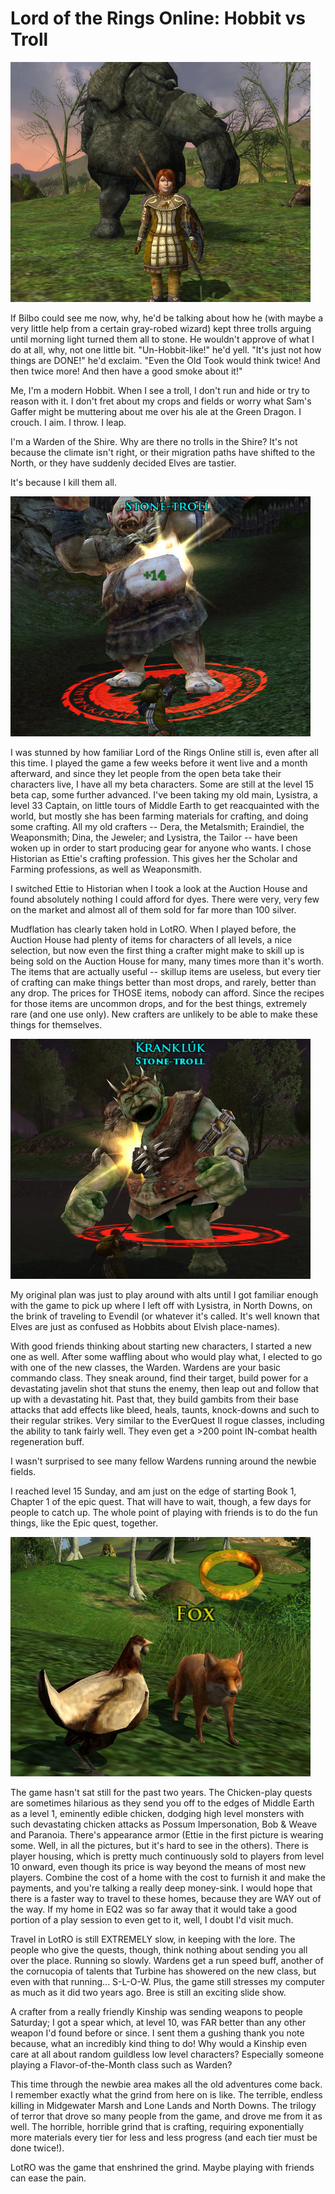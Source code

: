 # Lord of the Rings Online: Hobbit vs Troll

![](../uploads/2009/01/lotroclient-2009-01-18-10-50-14-05.jpg "lotroclient-2009-01-18-10-50-14-05")

If Bilbo could see me now, why, he'd be talking about how he (with maybe a very little help from a certain gray-robed wizard) kept three trolls arguing until morning light turned them all to stone. He wouldn't approve of what I do at all, why, not one little bit. "Un-Hobbit-like!" he'd yell. "It's just not how things are DONE!" he'd exclaim. "Even the Old Took would think twice! And then twice more! And then have a good smoke about it!"

Me, I'm a modern Hobbit. When I see a troll, I don't run and hide or try to reason with it. I don't fret about my crops and fields or worry what Sam's Gaffer might be muttering about me over his ale at the Green Dragon. I crouch. I aim. I throw. I leap.

I'm a Warden of the Shire. Why are there no trolls in the Shire? It's not because the climate isn't right, or their migration paths have shifted to the North, or they have suddenly decided Elves are tastier.

It's because I kill them all.

![](../uploads/2009/01/lotroclient-2009-01-18-18-06-32-02.jpg "lotroclient-2009-01-18-18-06-32-02")

I was stunned by how familiar Lord of the Rings Online still is, even after all this time. I played the game a few weeks before it went live and a month afterward, and since they let people from the open beta take their characters live, I have all my beta characters. Some are still at the level 15 beta cap, some further advanced. I've been taking my old main, Lysistra, a level 33 Captain, on little tours of Middle Earth to get reacquainted with the world, but mostly she has been farming materials for crafting, and doing some crafting. All my old crafters -- Dera, the Metalsmith; Eraindiel, the Weaponsmith; Dina, the Jeweler; and Lysistra, the Tailor -- have been woken up in order to start producing gear for anyone who wants. I chose Historian as Ettie's crafting profession. This gives her the Scholar and Farming professions, as well as Weaponsmith.

I switched Ettie to Historian when I took a look at the Auction House and found absolutely nothing I could afford for dyes. There were very, very few on the market and almost all of them sold for far more than 100 silver.

Mudflation has clearly taken hold in LotRO. When I played before, the Auction House had plenty of items for characters of all levels, a nice selection, but now even the first thing a crafter might make to skill up is being sold on the Auction House for many, many times more than it's worth. The items that are actually useful -- skillup items are useless, but every tier of crafting can make things better than most drops, and rarely, better than any drop. The prices for THOSE items, nobody can afford. Since the recipes for those items are uncommon drops, and for the best things, extremely rare (and one use only). New crafters are unlikely to be able to make these things for themselves.

![](../uploads/2009/01/lotroclient-2009-01-18-18-49-12-66.jpg "lotroclient-2009-01-18-18-49-12-66")

My original plan was just to play around with alts until I got familiar enough with the game to pick up where I left off with Lysistra, in North Downs, on the brink of traveling to Evendil (or whatever it's called. It's well known that Elves are just as confused as Hobbits about Elvish place-names).

With good friends thinking about starting new characters, I started a new one as well. After some waffling about who would play what, I elected to go with one of the new classes, the Warden. Wardens are your basic commando class. They sneak around, find their target, build power for a devastating javelin shot that stuns the enemy, then leap out and follow that up with a devastating hit. Past that, they build gambits from their base attacks that add effects like bleed, heals, taunts, knock-downs and such to their regular strikes. Very similar to the EverQuest II rogue classes, including the ability to tank fairly well. They even get a >200 point IN-combat health regeneration buff.

I wasn't surprised to see many fellow Wardens running around the newbie fields.

I reached level 15 Sunday, and am just on the edge of starting Book 1, Chapter 1 of the epic quest. That will have to wait, though, a few days for people to catch up. The whole point of playing with friends is to do the fun things, like the Epic quest, together.

![](../uploads/2009/01/lotroclient-2009-01-18-17-19-21-63.jpg "lotroclient-2009-01-18-17-19-21-63")

The game hasn't sat still for the past two years. The Chicken-play quests are sometimes hilarious as they send you off to the edges of Middle Earth as a level 1, eminently edible chicken, dodging high level monsters with such devastating chicken attacks as Possum Impersonation, Bob & Weave and Paranoia. There's appearance armor (Ettie in the first picture is wearing some. Well, in all the pictures, but it's hard to see in the others). There is player housing, which is pretty much continuously sold to players from level 10 onward, even though its price is way beyond the means of most new players. Combine the cost of a home with the cost to furnish it and make the payments, and you're talking a really deep money-sink. I would hope that there is a faster way to travel to these homes, because they are WAY out of the way. If my home in EQ2 was so far away that it would take a good portion of a play session to even get to it, well, I doubt I'd visit much.

Travel in LotRO is still EXTREMELY slow, in keeping with the lore. The people who give the quests, though, think nothing about sending you all over the place. Running so slowly. Wardens get a run speed buff, another of the cornucopia of talents that Turbine has showered on the new class, but even with that running... S-L-O-W. Plus, the game still stresses my computer as much as it did two years ago. Bree is still an exciting slide show.

A crafter from a really friendly Kinship was sending weapons to people Saturday; I got a spear which, at level 10, was FAR better than any other weapon I'd found before or since. I sent them a gushing thank you note because, what an incredibly kind thing to do! Why would a Kinship even care at all about random guildless low level characters? Especially someone playing a Flavor-of-the-Month class such as Warden?

This time through the newbie area makes all the old adventures come back. I remember exactly what the grind from here on is like. The terrible, endless killing in Midgewater Marsh and Lone Lands and North Downs. The trilogy of terror that drove so many people from the game, and drove me from it as well. The horrible, horrible grind that is crafting, requiring exponentially more materials every tier for less and less progress (and each tier must be done twice!).

LotRO was the game that enshrined the grind. Maybe playing with friends can ease the pain.

